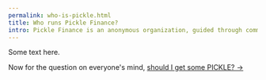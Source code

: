 ```yaml
---
permalink: who-is-pickle.html
title: Who runs Pickle Finance?
intro: Pickle Finance is an anonymous organization, guided through community governance.
---
```


Some text here.


Now for the question on everyone's mind, [should I get some PICKLE? →](/get-pickle.html)